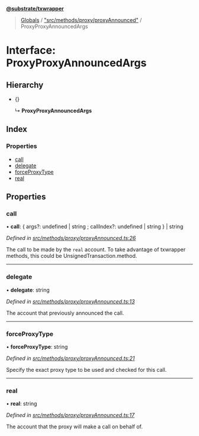 **[@substrate/txwrapper](../README.md)**

> [Globals](../globals.md) / ["src/methods/proxy/proxyAnnounced"](../modules/_src_methods_proxy_proxyannounced_.md) / ProxyProxyAnnouncedArgs

# Interface: ProxyProxyAnnouncedArgs

## Hierarchy

* {}

  ↳ **ProxyProxyAnnouncedArgs**

## Index

### Properties

* [call](_src_methods_proxy_proxyannounced_.proxyproxyannouncedargs.md#call)
* [delegate](_src_methods_proxy_proxyannounced_.proxyproxyannouncedargs.md#delegate)
* [forceProxyType](_src_methods_proxy_proxyannounced_.proxyproxyannouncedargs.md#forceproxytype)
* [real](_src_methods_proxy_proxyannounced_.proxyproxyannouncedargs.md#real)

## Properties

### call

•  **call**: { args?: undefined \| string ; callIndex?: undefined \| string  } \| string

*Defined in [src/methods/proxy/proxyAnnounced.ts:26](https://github.com/paritytech/txwrapper/blob/258f4de/src/methods/proxy/proxyAnnounced.ts#L26)*

The call to be made by the `real` account.
To take advantage of txwrapper methods, this could be UnsignedTransaction.method.

___

### delegate

•  **delegate**: string

*Defined in [src/methods/proxy/proxyAnnounced.ts:13](https://github.com/paritytech/txwrapper/blob/258f4de/src/methods/proxy/proxyAnnounced.ts#L13)*

The account that previously announced the call.

___

### forceProxyType

•  **forceProxyType**: string

*Defined in [src/methods/proxy/proxyAnnounced.ts:21](https://github.com/paritytech/txwrapper/blob/258f4de/src/methods/proxy/proxyAnnounced.ts#L21)*

Specify the exact proxy type to be used and checked for this call.

___

### real

•  **real**: string

*Defined in [src/methods/proxy/proxyAnnounced.ts:17](https://github.com/paritytech/txwrapper/blob/258f4de/src/methods/proxy/proxyAnnounced.ts#L17)*

The account that the proxy will make a call on behalf of.

